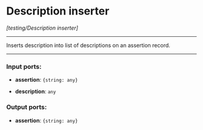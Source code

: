 # Description inserter

_[testing/Description inserter]_

---

Inserts description into list of descriptions on an assertion record.  

---

### Input ports:

* __assertion__: ` {string: any} `


* __description__: ` any `

### Output ports:

* __assertion__: ` {string: any} `


